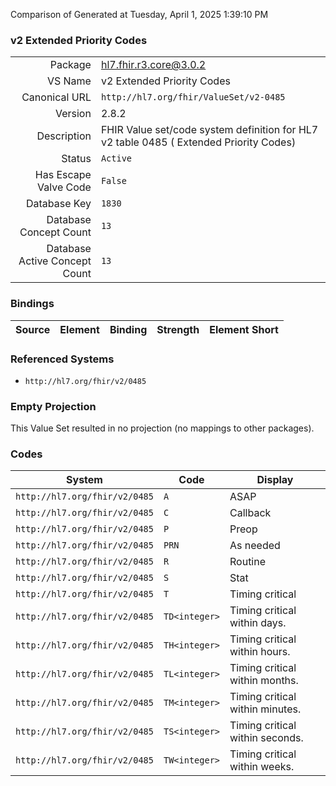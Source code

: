 Comparison of 
Generated at Tuesday, April 1, 2025 1:39:10 PM

### v2 Extended Priority Codes

|      |     |
| ---: | --- |
| Package | hl7.fhir.r3.core@3.0.2 |
| VS Name | v2 Extended Priority Codes |
| Canonical URL | `http://hl7.org/fhir/ValueSet/v2-0485` |
| Version | 2.8.2 |
| Description | FHIR Value set/code system definition for HL7 v2 table 0485 ( Extended Priority Codes) |
| Status | `Active` |
| Has Escape Valve Code | `False` |
| Database Key | `1830` |
| Database Concept Count | `13` |
| Database Active Concept Count | `13` |
### Bindings

| Source | Element | Binding | Strength | Element Short |
| ------ | ------- | ------- | -------- | ------------- |

### Referenced Systems

* `http://hl7.org/fhir/v2/0485`
### Empty Projection

This Value Set resulted in no projection (no mappings to other packages).

### Codes

| System | Code | Display |
| ------ | ---- | ------- |
| `http://hl7.org/fhir/v2/0485` | `A` | ASAP |
| `http://hl7.org/fhir/v2/0485` | `C` | Callback |
| `http://hl7.org/fhir/v2/0485` | `P` | Preop |
| `http://hl7.org/fhir/v2/0485` | `PRN` | As needed |
| `http://hl7.org/fhir/v2/0485` | `R` | Routine |
| `http://hl7.org/fhir/v2/0485` | `S` | Stat |
| `http://hl7.org/fhir/v2/0485` | `T` | Timing critical |
| `http://hl7.org/fhir/v2/0485` | `TD<integer>` | Timing critical within <integer> days. |
| `http://hl7.org/fhir/v2/0485` | `TH<integer>` | Timing critical within <integer> hours. |
| `http://hl7.org/fhir/v2/0485` | `TL<integer>` | Timing critical within <integer> months. |
| `http://hl7.org/fhir/v2/0485` | `TM<integer>` | Timing critical within <integer> minutes. |
| `http://hl7.org/fhir/v2/0485` | `TS<integer>` | Timing critical within <integer> seconds. |
| `http://hl7.org/fhir/v2/0485` | `TW<integer>` | Timing critical within <integer> weeks. |
